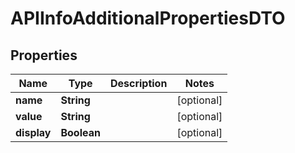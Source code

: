 

# APIInfoAdditionalPropertiesDTO

## Properties

Name | Type | Description | Notes
------------ | ------------- | ------------- | -------------
**name** | **String** |  |  [optional]
**value** | **String** |  |  [optional]
**display** | **Boolean** |  |  [optional]



